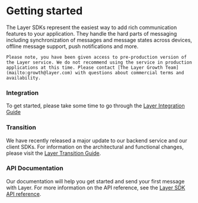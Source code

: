 # Getting started

The Layer SDKs represent the easiest way to add rich communication features to your application. 
They handle the hard parts of messaging including synchronization of messages and message states across devices, offline message support, push notifications and more.

```emphasis
Please note, you have been given access to pre-production version of the Layer service. We do not recommend using the service in production applications at this time. Please contact [The Layer Growth Team](mailto:growth@layer.com) with questions about commercial terms and availability.
```

### Integration
To get started, please take some time to go through the [Layer Integration Guide](/docs/integration)

### Transition
We have recently released a major update to our backend service and our client SDKs. For information on the architectural and functional changes, please visit the [Layer Transition Guide](/docs/transition).

### API Documentation
Our documentation will help you get started and send your first message with Layer. For more information on the API reference, see the [Layer SDK API reference](/docs/api).

 






